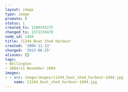 ```yaml
---
layout: image
type: image
promote: 0
status: 1
created_ts: 1100345275
changed_ts: 1372159478
node_id: 1494
title: 11244 Boat Shed Harbour
created: '2004-11-13'
changed: '2013-06-25'
aliases: []
tags:
- Wellington
- 2004/11 November 2004
images:
- - src: image/images/11244_boat_shed_harbour-1494.jpg
    name: 11244_boat_shed_harbour-1494.jpg
---
```


